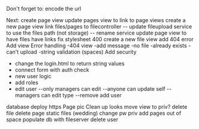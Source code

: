 Don't forget to:
encode the url

Next:
create page view
update pages view to link to page views
create a new page view
link files/pages to filecontroller
-- update fileupload service to use the files path (not storage)
-- rename service
update page view to have files have links
fix stylesheet 400
create a new file view
add 404 error
Add view
Error handling
-404 view
-add message
-no file
-already exists
-can't upload
-string validation (spaces)
Add security
- change the login.html to return string values
- connect form with auth check
- new user logic
- add roles
- edit user
--only managers can edit
--anyone can update self
--managers can edit type
--remove add user

database
deploy
https
Page pic
Clean up looks
move view to priv?
delete file
delete page
static files (wedding)
change pw
priv add pages
out of space
populate db with fileserver
delete user